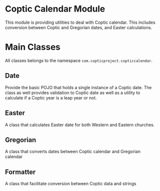 # Coptic Calendar Module
This module is providing utilities to deal with Coptic calendar.
This includes conversion between Coptic and Gregorian dates, and Easter calculations.

# Main Classes

All classes belongs to the namespace `com.copticproject.copticcalendar`.

## Date

Provide the basic POJO that holds a single instance of a Coptic date.
The class as well provides validation to Coptic date as well as a utility to calculate if a Coptic year is a leap year or not. 

## Easter

A class that calculates Easter date for both Western and Eastern churches.  

## Gregorian

A class that converts dates between Coptic calendar and Gregorian calendar

## Formatter

A class that facilitate conversion between Coptic data and strings